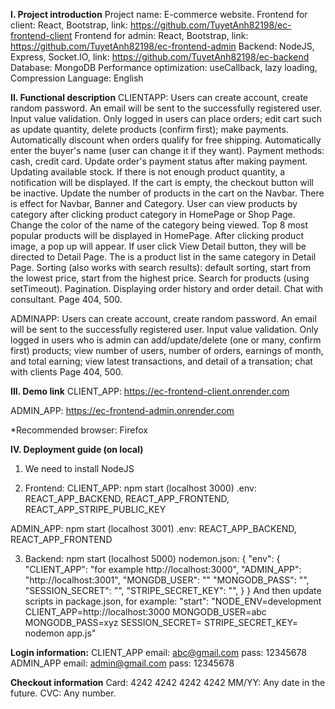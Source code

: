 **I. Project introduction**
Project name: E-commerce website.
Frontend for client: React, Bootstrap, link: https://github.com/TuyetAnh82198/ec-frontend-client
Frontend for admin: React, Bootstrap, link: https://github.com/TuyetAnh82198/ec-frontend-admin
Backend: NodeJS, Express, Socket.IO, link: https://github.com/TuyetAnh82198/ec-backend
Database: MongoDB
Performance optimization: useCallback, lazy loading, Compression
Language: English

**II. Functional description**
CLIENTAPP:
Users can create account, create random password.
An email will be sent to the successfully registered user.
Input value validation.
Only logged in users can place orders; edit cart such as update quantity, delete products (confirm first); make payments.
Automatically discount when orders qualify for free shipping.
Automatically enter the buyer's name (user can change it if they want).
Payment methods: cash, credit card.
Update order's payment status after making payment.
Updating available stock. If there is not enough product quantity,
a notification will be displayed.
If the cart is empty, the checkout button will be inactive.
Update the number of products in the cart on the Navbar.
There is effect for Navbar, Banner and Category.
User can view products by category after clicking product category in HomePage or Shop Page.
Change the color of the name of the category being viewed.
Top 8 most popular products will be displayed in HomePage. After clicking product image,
a pop up will appear. If user click View Detail button, they will be directed to Detail Page.
The is a product list in the same category in Detail Page.
Sorting (also works with search results): default sorting, start from the lowest price, start from the highest price.
Search for products (using setTimeout).
Pagination.
Displaying order history and order detail.
Chat with consultant.
Page 404, 500.

ADMINAPP:
Users can create account, create random password.
An email will be sent to the successfully registered user.
Input value validation.
Only logged in users who is admin can add/update/delete (one or many, confirm first) products;
view number of users, number of orders, earnings of month, and total earning;
view latest transactions, and detail of a transation;
chat with clients
Page 404, 500.

**III. Demo link**
CLIENT_APP:
https://ec-frontend-client.onrender.com

ADMIN_APP:
https://ec-frontend-admin.onrender.com

*Recommended browser: Firefox

**IV. Deployment guide (on local)**

1. We need to install NodeJS 

2. Frontend:
CLIENT_APP:
npm start (localhost 3000) 
.env: REACT_APP_BACKEND, REACT_APP_FRONTEND, REACT_APP_STRIPE_PUBLIC_KEY

ADMIN_APP:
npm start (localhost 3001) 
.env: REACT_APP_BACKEND, REACT_APP_FRONTEND

3. Backend:
npm start (localhost 5000)
nodemon.json:
{
  "env": {
    "CLIENT_APP": "for example http://localhost:3000",
    "ADMIN_APP": "http://localhost:3001",
    "MONGDB_USER": ""
    "MONGODB_PASS": "",
    "SESSION_SECRET": "",
    "STRIPE_SECRET_KEY": "",
  }
}
And then update scripts in package.json, for example:
"start": "NODE_ENV=development CLIENT_APP=http://localhost:3000 MONGODB_USER=abc MONGODB_PASS=xyz SESSION_SECRET= STRIPE_SECRET_KEY= nodemon app.js"


**Login information:**
CLIENT_APP
email: abc@gmail.com
pass: 12345678
ADMIN_APP
email: admin@gmail.com
pass: 12345678

**Checkout information**
Card: 4242 4242 4242 4242
MM/YY: Any date in the future.
CVC: Any number.
